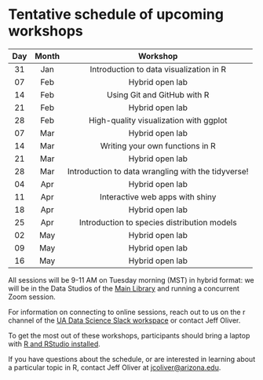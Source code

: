 # Tentative schedule of upcoming workshops

| Day | Month | Workshop                           |
|:---:|:-----:|:----------------------------------:|
| 31  | Jan   | Introduction to data visualization in R |
| 07  | Feb   | Hybrid open lab                    |
| 14  | Feb   | Using Git and GitHub with R        |
| 21  | Feb   | Hybrid open lab                    |
| 28  | Feb   | High-quality visualization with ggplot |
| 07  | Mar   | Hybrid open lab                    |
| 14  | Mar   | Writing your own functions in R    |
| 21  | Mar   | Hybrid open lab                    |
| 28  | Mar   | Introduction to data wrangling with the tidyverse! |
| 04  | Apr   | Hybrid open lab                    |
| 11  | Apr   | Interactive web apps with shiny    |
| 18  | Apr   | Hybrid open lab                    |
| 25  | Apr   | Introduction to species distribution models |
| 02  | May   | Hybrid open lab                    |
| 09  | May   | Hybrid open lab                    |
| 16  | May   | Hybrid open lab                    |

All sessions will be 9-11 AM on Tuesday morning (MST) in hybrid format: we will 
be in the Data Studios of the [Main Library](https://new.library.arizona.edu/visit/spaces/data-studio) 
and running a concurrent Zoom session.

For information on connecting to online sessions, reach out to us on the r 
channel of the [UA Data Science Slack workspace](https://jcoliver.github.io/uadatascience-slack/) 
or contact Jeff Oliver.

To get the most out of these workshops, participants should bring a laptop with 
[R and RStudio installed](https://jcoliver.github.io/learn-r/000-setup-instructions.html).

If you have questions about the schedule, or are interested in learning about a 
particular topic in R, contact Jeff Oliver at [jcoliver@arizona.edu](mailto:jcoliver@arizona.edu?subject=R%20workshop%20inquiry).

